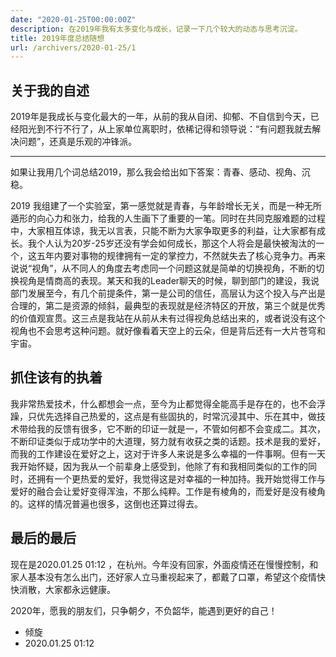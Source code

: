 ```yaml
---
date: "2020-01-25T00:00:00Z"
description: 在2019年我有太多变化与成长，记录一下几个较大的动态与思考沉淀。
title: 2019年度总结随想
url: /archivers/2020-01-25/1
---
```


## 关于我的自述

2019年是我成长与变化最大的一年，从前的我从自闭、抑郁、不自信到今天，已经阳光到不行不行了，从上家单位离职时，依稀记得和领导说：“有问题我就去解决问题”，还真是乐观的冲锋派。

***

如果让我用几个词总结2019，那么我会给出如下答案：青春、感动、视角、沉稳。 

2019 我组建了一个实验室，第一感觉就是青春，与年龄增长无关，而是一种无所遁形的向心力和张力，给我的人生画下了重要的一笔。同时在共同克服难题的过程中，大家相互体谅，我无以言表，只能不断为大家争取更多的利益，让大家都有成长。我个人认为20岁-25岁还没有学会如何成长，那这个人将会是最快被淘汰的一个，这五年内要对事物的规律拥有一定的掌控力，不然就失去了核心竞争力。再来说说“视角”，从不同人的角度去考虑同一个问题这就是简单的切换视角，不断的切换视角是情商高的表现。某天和我的Leader聊天的时候，聊到部门的建设，我说部门发展至今，有几个前提条件，第一是公司的信任，高层认为这个投入与产出是合理的，第二是资源的倾斜，最典型的表现就是经济特区的开放，第三个就是优秀的价值观宣贯。这三点是我站在从前从未有过得视角总结出来的，或者说没有这个视角也不会思考这种问题。就好像看着天空上的云朵，但是背后还有一大片苍穹和宇宙。

## 抓住该有的执着

我非常热爱技术，什么都想会一点，至今为止都觉得全能高手是存在的，也不会浮躁，只优先选择自己热爱的，这点是有些固执的，时常沉浸其中、乐在其中，做技术带给我的反馈有很多，它不断的印证一就是一，不管如何都不会变成二。其次，不断印证类似于成功学中的大道理，努力就有收获之类的话题。技术是我的爱好，而我的工作建设在爱好之上，这对于许多人来说是多么幸福的一件事啊。但有一天我开始怀疑，因为我从一个前辈身上感受到，他除了有和我相同类似的工作的同时，还拥有一个更热爱的爱好，我觉得这是对幸福的一种加持。我开始觉得工作与爱好的融合会让爱好变得浑浊，不那么纯粹。工作是有棱角的，而爱好是没有棱角的。这样的情况普遍也很多，这倒也还算过得去。

## 最后的最后

现在是2020.01.25 01:12 ，在杭州。今年没有回家，外面疫情还在慢慢控制，和家人基本没有怎么出门，还好家人立马重视起来了，都戴了口罩，希望这个疫情快快消散，大家都永远健康。

2020年，愿我的朋友们，只争朝夕，不负韶华，能遇到更好的自己！

- 倾旋
- 2020.01.25 01:12
